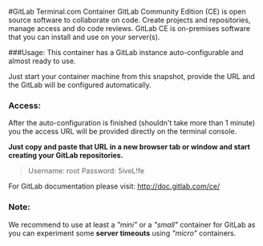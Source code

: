 #GitLab Terminal.com Container
GitLab Community Edition (CE) is open source software to collaborate on code. 
Create projects and repositories, manage access and do code reviews. 
GitLab CE is on-premises software that you can install and use on your server(s).

###Usage:
This container has a GitLab instance auto-configurable and almost ready to use.

Just start your container machine from this snapshot, provide the URL and the GitLab will be configured automatically.


### Access:
After the auto-configuration is finished (shouldn't take more than 1 minute) you the access URL will be provided directly on the terminal console.

**Just copy and paste that URL in a new browser tab or window and start creating your GitLab repositories.**

>Username: root
>Password: 5iveL!fe

For GitLab documentation please visit: http://doc.gitlab.com/ce/

### Note:
We recommend to use at least a *"mini"* or a *"small"* container for GitLab as you can experiment some **server timeouts** using *"micro"* containers.